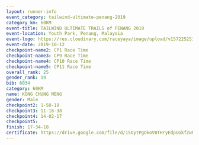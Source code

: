 ```yaml
---
layout: runner-info 
event_category: tailwind-ultimate-penang-2019 
category_km: 60KM 
event-title: TAILWIND ULTIMATE TRAILS of PENANG 2019 
event-location: Youth Park, Penang, Malaysia 
event-logo: https://res.cloudinary.com/raceyaya/image/upload/v1572252513/logo/utop-2019_h9tzys.jpg 
event-date: 2019-10-12 
checkpoint-name2: CP1 Race Time 
checkpoint-name3: CP9 Race Time 
checkpoint-name4: CP10 Race Time 
checkpoint-name5: CP11 Race Time 
overall_rank: 25
gender_rank: 19
bib: 6034
category: 60KM
name: KONG CHUNG MENG
gender: Male
checkpoint2: 1-58-18
checkpoint3: 11-16-38
checkpoint4: 14-02-17
checkpoint5: 
finish: 17-34-18
certificate: https://drive.google.com/file/d/15OytPgOkoV0THryEdpUGkfZwN-Tt8scd/view?usp=sharing
---
```

